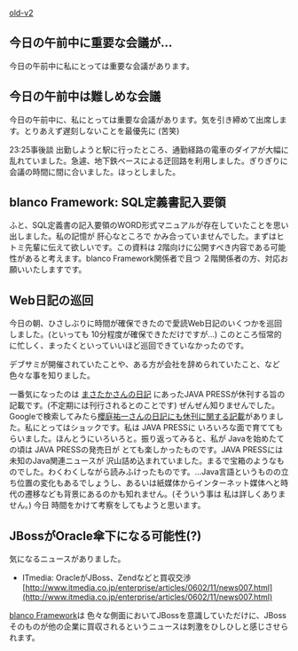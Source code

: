 [old-v2](ig060216-orig.html)

## 今日の午前中に重要な会議が…

今日の午前中に私にとっては重要な会議があります。

## 今日の午前中は難しめな会議

今日の午前中に、私にとっては重要な会議があります。気を引き締めて出席します。とりあえず遅刻しないことを最優先に (苦笑)

23:25事後談 出勤しようと駅に行ったところ、通勤経路の電車のダイアが大幅に乱れていました。急遽、地下鉄ベースによる迂回路を利用しました。ぎりぎりに会議の時間に間に合いました。ほっとしました。

## blanco Framework: SQL定義書記入要領

ふと、SQL定義書の記入要領のWORD形式マニュアルが存在していたことを思い出しました。私の記憶が 肝心なところで かみ合っていませんでした。まずはヒトミ先輩に伝えて欲しいです。この資料は 2階向けに公開すべき内容である可能性があると考えます。blanco Framework関係者で且つ ２階関係者の方、対応お願いいたしますです。

## Web日記の巡回

今日の朝、ひさしぶりに時間が確保できたので愛読Web日記のいくつかを巡回しました。(といっても 10分程度が確保できただけですが…) このところ恒常的に忙しく、まったくといっていいほど巡回できていなかったのです。

デブサミが開催されていたことや、ある方が会社を辞められていたこと、など色々な事を知りました。

一番気になったのは [まさたかさんの日記](http://d.hatena.ne.jp/masataka_k/20060207) にあったJAVA PRESSが休刊する旨の記載です。(不定期には刊行されるとのことです) ぜんぜん知りませんでした。Googleで検索してみたら[櫻庭祐一さんの日記にも休刊に関する記載](http://www5.airnet.ne.jp/sakuraba/java/diary/200512.html)がありました。私にとってはショックです。私は JAVA PRESSに いろいろな面で育ててもらいました。ほんとうにいろいろと。振り返ってみると、私が Javaを始めたての頃は JAVA PRESSの発売日が とても楽しかったものです。JAVA PRESSには未知のJava関連ニュースが 沢山詰め込まれていました。まるで宝箱のようなものでした。わくわくしながら読みふけったものです。…Java言語というものの立ち位置の変化もあるでしょうし、あるいは紙媒体からインターネット媒体へと時代の遷移なども背景にあるのかも知れません。(そういう事は 私は詳しくありません。) 今日 時間をかけて考察をしてもようと思います。

## JBossがOracle傘下になる可能性(?)

気になるニュースがありました。

* ITmedia: OracleがJBoss、Zendなどと買収交渉
  [http://www.itmedia.co.jp/enterprise/articles/0602/11/news007.html](http://www.itmedia.co.jp/enterprise/articles/0602/11/news007.html)

[blanco Framework](http://www.igapyon.jp/blanco/blanco.ja.html)は 色々な側面においてJBossを意識していただけに、JBossそのものが他の企業に買収されるというニュースは刺激をひしひしと感じさせられます。